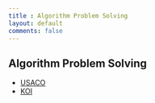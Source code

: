 ```yaml
---
title : Algorithm Problem Solving
layout: default
comments: false
---
```


## Algorithm Problem Solving

- [USACO](./USACO/index.md)
- [KOI](./KOI/index.md)